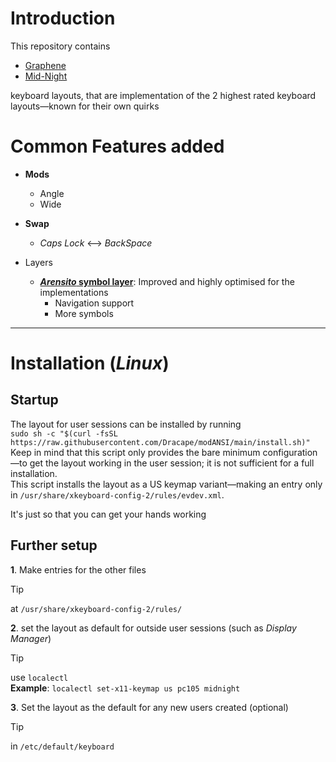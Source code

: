# Introduction
This repository contains
- [Graphene](./layouts/graphene/README.md)
- [Mid-Night](./layouts/midnight/README.md)

keyboard layouts, that are implementation of the 2 highest rated keyboard layouts—known for their own quirks

# **Common** Features added
- **Mods**
  - Angle
  - Wide
- **Swap**
  - *Caps Lock* <—> *BackSpace*

- Layers
  - **[*Arensito* symbol layer](https://www.pvv.org/~hakonhal/main.cgi/keyboard "The homepage for the *Arensito* layout")**: Improved and highly optimised for the implementations
    - Navigation support
    - More symbols

---

# Installation (*Linux*)
## Startup
The layout for user sessions can be installed by running  
`sudo sh -c "$(curl -fsSL https://raw.githubusercontent.com/Dracape/modANSI/main/install.sh)"`  
Keep in mind that this script only provides the bare minimum configuration—to get the layout working in the user session; it is not sufficient for a full installation.  
This script installs the layout as a US keymap variant—making an entry only in `/usr/share/xkeyboard-config-2/rules/evdev.xml`.

It's just so that you can get your hands working

## Further setup
**1**. Make entries for the other files  
> [!TIP]
> at ``/usr/share/xkeyboard-config-2/rules/``

**2**. set the layout as default for outside user sessions (such as *Display Manager*)
> [!TIP]
> use `localectl`  
> **Example**: `localectl set-x11-keymap us pc105 midnight`
  
**3**. Set the layout as the default for any new users created (optional)
> [!TIP]
> in `/etc/default/keyboard`

[^unpreserved-layer-keys/weird-layer-distro]: This layout treats *Shift* and *AltGr* as modifiers that are assigned to a thumb on each hand instead of layer switchers; Sometimes some keys are at unconfortable positions and thus, don't have a third key assigned to them.  
  In a typical layout, the 2nd keys would go to the 2nd layer; while in *Graphene*, if they are in the left side, they are put in the *Symbol* layer so that the alternate hand can be used so press it (for ergonomics)
